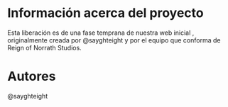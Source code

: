 # Información acerca del proyecto

Esta liberación es de una fase temprana de nuestra web inicial , originalmente creada por @sayghteight y 
por el equipo que conforma de Reign of Norrath Studios.


# Autores 

@sayghteight 